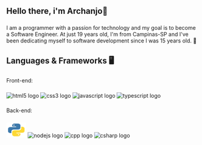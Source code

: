 <link rel="stylesheet" type='text/css' href="https://cdn.jsdelivr.net/gh/devicons/devicon@latest/devicon.min.css" />

<h2 align="left">Hello there, i'm Archanjo👋</h2>

###

<p align="left">I am a programmer with a passion for technology and my goal is to become a Software Engineer. At just 19 years old, I'm from Campinas-SP and I've been dedicating myself to software development since I was 15 years old. 🚀</p>

###

###

<h2 align="left">Languages & Frameworks 🖥️</h2>


###
<p align="left">Front-end:</p>

###
<div align="left">
  <img src="https://cdn.jsdelivr.net/gh/devicons/devicon/icons/html5/html5-plain.svg" height="40" width="52" alt="html5 logo"  />
  <img src="https://cdn.jsdelivr.net/gh/devicons/devicon/icons/css3/css3-plain.svg" height="40" width="52" alt="css3 logo"  />
  <img src="https://cdn.jsdelivr.net/gh/devicons/devicon/icons/javascript/javascript-plain.svg" height="40" width="52" alt="javascript logo"  />
  <img src="https://cdn.jsdelivr.net/gh/devicons/devicon/icons/typescript/typescript-plain.svg" height="40" width="52" alt="typescript logo"  />
</div>

###
<p align="left">Back-end:</p>

###
<div align="left">
  <img src="https://github.com/PKief/vscode-material-icon-theme/blob/main/icons/python.svg" height="40" width="52" alt="python logo"  />
  <img src="https://cdn.jsdelivr.net/gh/devicons/devicon@latest/icons/nodejs/nodejs-plain.svg" height="40" width="52" alt="nodejs logo"  />
  <img src="https://cdn.jsdelivr.net/gh/devicons/devicon/icons/cplusplus/cplusplus-plain.svg" height="40" width="62" alt="cpp logo"  />
  <img src="https://cdn.jsdelivr.net/gh/devicons/devicon/icons/csharp/csharp-plain.svg" height="40" width="52" alt="csharp logo"  />
</div>
